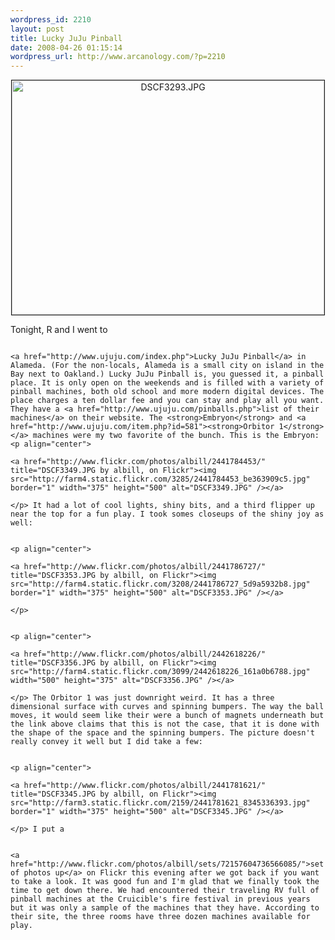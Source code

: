 ```yaml
--- 
wordpress_id: 2210
layout: post
title: Lucky JuJu Pinball
date: 2008-04-26 01:15:14
wordpress_url: http://www.arcanology.com/?p=2210
---
```

<p align="center">
                                                                                                                                                                                                                                                                                                                                                                                                                                                                                                                                                                                                                                                                                                                                                                                                                                                                                                        <a href="http://www.flickr.com/photos/albill/2441754883/" title="DSCF3293.JPG by albill, on Flickr"><img src="http://farm4.static.flickr.com/3260/2441754883_abc60f9998.jpg" border="1" width="500" height="375" alt="DSCF3293.JPG" /></a>
                                                                                                                                                                                                                                                                                                                                                                                                                                                                                                                                                                                                                                                                                                                                                                                                                                                                                                      </p> Tonight, R and I went to 
                                                                                                                                                                                                                                                                                                                                                                                                                                                                                                                                                                                                                                                                                                                                                                                                                                                                                                      
                                                                                                                                                                                                                                                                                                                                                                                                                                                                                                                                                                                                                                                                                                                                                                                                                                                                                                      <a href="http://www.ujuju.com/index.php">Lucky JuJu Pinball</a> in Alameda. (For the non-locals, Alameda is a small city on island in the Bay next to Oakland.) Lucky JuJu Pinball is, you guessed it, a pinball place. It is only open on the weekends and is filled with a variety of pinball machines, both old school and more modern digital devices. The place charges a ten dollar fee and you can stay and play all you want. They have a <a href="http://www.ujuju.com/pinballs.php">list of their machines</a> on their website. The <strong>Embryon</strong> and <a href="http://www.ujuju.com/item.php?id=581"><strong>Orbitor 1</strong></a> machines were my two favorite of the bunch. This is the Embryon: <p align="center">
                                                                                                                                                                                                                                                                                                                                                                                                                                                                                                                                                                                                                                                                                                                                                                                                                                                                                                        <a href="http://www.flickr.com/photos/albill/2441784453/" title="DSCF3349.JPG by albill, on Flickr"><img src="http://farm4.static.flickr.com/3285/2441784453_be363909c5.jpg" border="1" width="375" height="500" alt="DSCF3349.JPG" /></a>
                                                                                                                                                                                                                                                                                                                                                                                                                                                                                                                                                                                                                                                                                                                                                                                                                                                                                                      </p> It had a lot of cool lights, shiny bits, and a third flipper up near the top for a fun play. I took somes closeups of the shiny joy as well: 
                                                                                                                                                                                                                                                                                                                                                                                                                                                                                                                                                                                                                                                                                                                                                                                                                                                                                                      
                                                                                                                                                                                                                                                                                                                                                                                                                                                                                                                                                                                                                                                                                                                                                                                                                                                                                                      <p align="center">
                                                                                                                                                                                                                                                                                                                                                                                                                                                                                                                                                                                                                                                                                                                                                                                                                                                                                                        <a href="http://www.flickr.com/photos/albill/2441786727/" title="DSCF3353.JPG by albill, on Flickr"><img src="http://farm4.static.flickr.com/3208/2441786727_5d9a5932b8.jpg" border="1" width="375" height="500" alt="DSCF3353.JPG" /></a>
                                                                                                                                                                                                                                                                                                                                                                                                                                                                                                                                                                                                                                                                                                                                                                                                                                                                                                      </p>
                                                                                                                                                                                                                                                                                                                                                                                                                                                                                                                                                                                                                                                                                                                                                                                                                                                                                                      
                                                                                                                                                                                                                                                                                                                                                                                                                                                                                                                                                                                                                                                                                                                                                                                                                                                                                                      <p align="center">
                                                                                                                                                                                                                                                                                                                                                                                                                                                                                                                                                                                                                                                                                                                                                                                                                                                                                                        <a href="http://www.flickr.com/photos/albill/2442618226/" title="DSCF3356.JPG by albill, on Flickr"><img src="http://farm4.static.flickr.com/3099/2442618226_161a0b6788.jpg" width="500" height="375" alt="DSCF3356.JPG" /></a>
                                                                                                                                                                                                                                                                                                                                                                                                                                                                                                                                                                                                                                                                                                                                                                                                                                                                                                      </p> The Orbitor 1 was just downright weird. It has a three dimensional surface with curves and spinning bumpers. The way the ball moves, it would seem like their were a bunch of magnets underneath but the link above claims that this is not the case, that it is done with the shape of the space and the spinning bumpers. The picture doesn't really convey it well but I did take a few: 
                                                                                                                                                                                                                                                                                                                                                                                                                                                                                                                                                                                                                                                                                                                                                                                                                                                                                                      
                                                                                                                                                                                                                                                                                                                                                                                                                                                                                                                                                                                                                                                                                                                                                                                                                                                                                                      <p align="center">
                                                                                                                                                                                                                                                                                                                                                                                                                                                                                                                                                                                                                                                                                                                                                                                                                                                                                                        <a href="http://www.flickr.com/photos/albill/2441781621/" title="DSCF3345.JPG by albill, on Flickr"><img src="http://farm3.static.flickr.com/2159/2441781621_8345336393.jpg" border="1" width="375" height="500" alt="DSCF3345.JPG" /></a>
                                                                                                                                                                                                                                                                                                                                                                                                                                                                                                                                                                                                                                                                                                                                                                                                                                                                                                      </p> I put a 
                                                                                                                                                                                                                                                                                                                                                                                                                                                                                                                                                                                                                                                                                                                                                                                                                                                                                                      
                                                                                                                                                                                                                                                                                                                                                                                                                                                                                                                                                                                                                                                                                                                                                                                                                                                                                                      <a href="http://www.flickr.com/photos/albill/sets/72157604736566085/">set of photos up</a> on Flickr this evening after we got back if you want to take a look. It was good fun and I'm glad that we finally took the time to get down there. We had encountered their traveling RV full of pinball machines at the Cruicible's fire festival in previous years but it was only a sample of the machines that they have. According to their site, the three rooms have three dozen machines available for play.